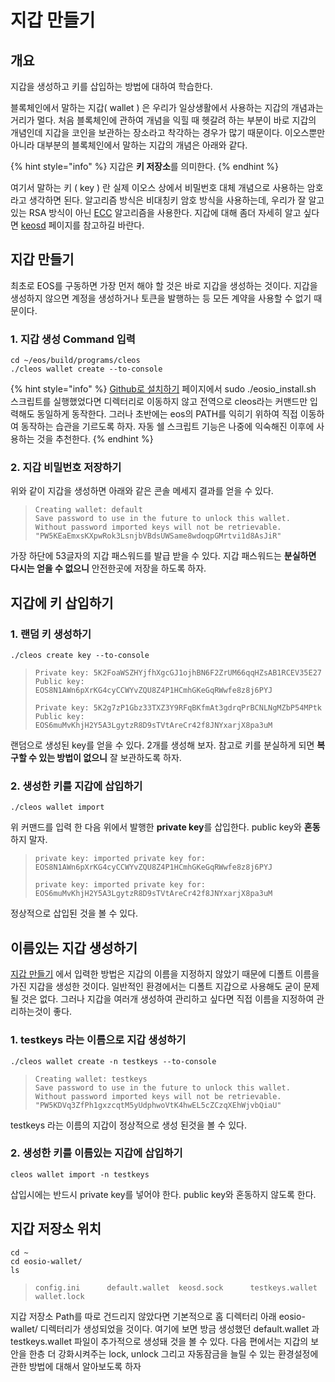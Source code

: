 # 지갑 만들기

## 개요

지갑을 생성하고 키를 삽입하는 방법에 대하여 학습한다.

블록체인에서 말하는 지갑\( wallet \) 은 우리가 일상생활에서 사용하는 지갑의 개념과는 거리가 멀다. 처음 블록체인에 관하여 개념을 익힐 때 헷갈려 하는 부분이 바로 지갑의 개념인데 지갑을 코인을 보관하는 장소라고 착각하는 경우가 많기 때문이다. 이오스뿐만 아니라 대부분의 블록체인에서 말하는 지갑의 개념은 아래와 같다.

{% hint style="info" %}
지갑은 **키 저장소**를 의미한다.
{% endhint %}

여기서 말하는 키 \( key \) 란 실제 이오스 상에서 비밀번호 대체 개념으로 사용하는 암호라고 생각하면 된다. 알고리즘 방식은 비대칭키 암호 방식을 사용하는데, 우리가 잘 알고 있는 RSA 방식이 아닌 [ECC](../../keywords/e/ecc.md) 알고리즘을 사용한다. 지갑에 대해 좀더 자세히 알고 싶다면 [keosd](../../keywords/k/keosd.md) 페이지를 참고하길 바란다.

## 지갑 만들기

최초로 EOS를 구동하면 가장 먼저 해야 할 것은 바로 지갑을 생성하는 것이다. 지갑을 생성하지 않으면 계정을 생성하거나 토큰을 발행하는 등 모든 계약을 사용할 수 없기 때문이다.

### 1. 지갑 생성 Command 입력

```text
cd ~/eos/build/programs/cleos
./cleos wallet create --to-console
```

{% hint style="info" %}
​[Github로 설치하기](https://eosdev.wiki/~/drafts/-LU4_aLi8LNpm55ManKR/primary/tutorial/eos-install/github) 페이지에서 sudo ./eosio\_install.sh 스크립트를 실행했었다면 디렉터리로 이동하지 않고 전역으로 cleos라는 커맨드만 입력해도 동일하게 동작한다. 그러나 초반에는 eos의 PATH를 익히기 위하여 직접 이동하여 동작하는 습관을 기르도록 하자. 자동 쉘 스크립트 기능은 나중에 익숙해진 이후에 사용하는 것을 추천한다.
{% endhint %}

### 2. 지갑 비밀번호 저장하기

위와 같이 지갑을 생성하면 아래와 같은 콘솔 메세지 결과를 얻을 수 있다.

> ```text
> Creating wallet: default
> Save password to use in the future to unlock this wallet.
> Without password imported keys will not be retrievable.
> "PW5KEaEmxsKXpwRok3LsnjbVBdsUWSame8wdoqpGMrtvi1d8AsJiR"
> ```

가장 하단에 53글자의 지갑 패스워드를 발급 받을 수 있다. 지갑 패스워드는 **분실하면 다시는 얻을 수 없으니** 안전한곳에 저장을 하도록 하자.

## 지갑에 키 삽입하기

### 1. 랜덤 키 생성하기

```text
./cleos create key --to-console
```

> ```text
> Private key: 5K2FoaWSZHYjfhXgcGJ1ojhBN6F2ZrUM66qqHZsAB1RCEV35E27
> Public key: EOS8N1AWn6pXrKG4cyCCWYvZQU8Z4P1HCmhGKeGqRWwfe8z8j6PYJ
> ```
>
> ```text
> Private key: 5K2g7zP1Gbz33TXZ3Y9RFqBKfmAt3gdrqPrBCNLNgMZbP54MPtk
> Public key: EOS6muMvKhjH2Y5A3LgytzR8D9sTVtAreCr42f8JNYxarjX8pa3uM
> ```

랜덤으로 생성된 key를 얻을 수 있다. 2개를 생성해 보자. 참고로 키를 분실하게 되면 **복구할 수 있는 방법이 없으니** 잘 보관하도록 하자.

### 2. 생성한 키를 지갑에 삽입하기

```text
./cleos wallet import
```

위 커맨드를 입력 한 다음 위에서 발행한 **private key**를 삽입한다. public key와 **혼동**하지 말자.

> ```text
> private key: imported private key for: EOS8N1AWn6pXrKG4cyCCWYvZQU8Z4P1HCmhGKeGqRWwfe8z8j6PYJ
> ```
>
> ```text
> private key: imported private key for: EOS6muMvKhjH2Y5A3LgytzR8D9sTVtAreCr42f8JNYxarjX8pa3uM
> ```

정상적으로 삽입된 것을 볼 수 있다.

## 이름있는 지갑 생성하기

[지갑 만들기](wallet-create.md#1-command) 에서 입력한 방법은 지갑의 이름을 지정하지 않았기 때문에 디폴트 이름을 가진 지갑을 생성한 것이다. 일반적인 환경에서는 디폴트 지갑으로 사용해도 굳이 문제 될 것은 없다. 그러나 지갑을 여러개 생성하여 관리하고 싶다면 직접 이름을 지정하여 관리하는것이 좋다.

### 1. testkeys 라는 이름으로 지갑 생성하기

```text
./cleos wallet create -n testkeys --to-console
```

> ```text
> Creating wallet: testkeys
> Save password to use in the future to unlock this wallet.
> Without password imported keys will not be retrievable.
> "PW5KDVq3ZfPh1gxzcqtM5yUdphwoVtK4hwEL5cZCzqXEhWjvbQiaU"
> ```

testkeys 라는 이름의 지갑이 정상적으로 생성 된것을 볼 수 있다.

### 2. 생성한 키를 이름있는 지갑에 삽입하기

```text
cleos wallet import -n testkeys
```

삽입시에는 반드시 private key를 넣어야 한다. public key와 혼동하지 않도록 한다.

## 지갑 저장소 위치

```text
cd ~
cd eosio-wallet/
ls
```

> ```text
> config.ini      default.wallet  keosd.sock      testkeys.wallet wallet.lock
> ```

지갑 저장소 Path를 따로 건드리지 않았다면 기본적으로 홈 디렉터리 아래 eosio-wallet/ 디렉터리가 생성되었을 것이다. 여기에 보면 방금 생성했던 default.wallet 과 testkeys.wallet 파일이 추가적으로 생성돼 것을 볼 수 있다. 다음 편에서는 지갑의 보안을 한층 더 강화시켜주는 lock, unlock 그리고 자동잠금을 늘릴 수 있는 환경설정에 관한 방법에 대해서 알아보도록 하자

